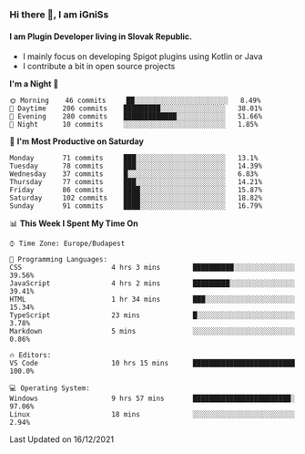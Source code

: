 ### Hi there 👋, I am iGniSs

#### I am Plugin Developer living in Slovak Republic.
- I mainly focus on developing Spigot plugins using Kotlin or Java
- I contribute a bit in open source projects

<!--START_SECTION:waka-->
**I'm a Night 🦉** 

```text
🌞 Morning    46 commits     ██░░░░░░░░░░░░░░░░░░░░░░░   8.49% 
🌆 Daytime    206 commits    █████████░░░░░░░░░░░░░░░░   38.01% 
🌃 Evening    280 commits    █████████████░░░░░░░░░░░░   51.66% 
🌙 Night      10 commits     ░░░░░░░░░░░░░░░░░░░░░░░░░   1.85%

```
📅 **I'm Most Productive on Saturday** 

```text
Monday       71 commits     ███░░░░░░░░░░░░░░░░░░░░░░   13.1% 
Tuesday      78 commits     ███░░░░░░░░░░░░░░░░░░░░░░   14.39% 
Wednesday    37 commits     █░░░░░░░░░░░░░░░░░░░░░░░░   6.83% 
Thursday     77 commits     ███░░░░░░░░░░░░░░░░░░░░░░   14.21% 
Friday       86 commits     ████░░░░░░░░░░░░░░░░░░░░░   15.87% 
Saturday     102 commits    ████░░░░░░░░░░░░░░░░░░░░░   18.82% 
Sunday       91 commits     ████░░░░░░░░░░░░░░░░░░░░░   16.79%

```


📊 **This Week I Spent My Time On** 

```text
⌚︎ Time Zone: Europe/Budapest

💬 Programming Languages: 
CSS                      4 hrs 3 mins        ██████████░░░░░░░░░░░░░░░   39.56% 
JavaScript               4 hrs 2 mins        █████████░░░░░░░░░░░░░░░░   39.41% 
HTML                     1 hr 34 mins        ███░░░░░░░░░░░░░░░░░░░░░░   15.34% 
TypeScript               23 mins             █░░░░░░░░░░░░░░░░░░░░░░░░   3.78% 
Markdown                 5 mins              ░░░░░░░░░░░░░░░░░░░░░░░░░   0.86%

🔥 Editors: 
VS Code                  10 hrs 15 mins      █████████████████████████   100.0%

💻 Operating System: 
Windows                  9 hrs 57 mins       ████████████████████████░   97.06% 
Linux                    18 mins             ░░░░░░░░░░░░░░░░░░░░░░░░░   2.94%

```


 Last Updated on 16/12/2021
<!--END_SECTION:waka-->